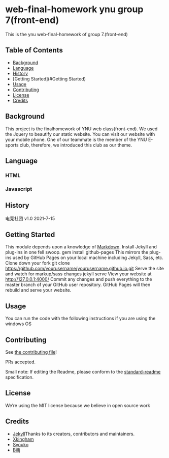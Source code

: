 # web-final-homework ynu group 7(front-end)
This is the ynu web-final-homework of group 7.(front-end)
## Table of Contents

- [Background](#background)
- [Language](#Language)
- [History](#history)
- [Getting Started](#Getting Started)
- [Usage](#usage)
- [Contributing](#contributing)
- [License](#license)
- [Credits](#credits)


## Background

This project is the finalhomework of YNU web class(front-end). We used the Jquery to beautify our static website. 
You can visit our website with your mobile phone.
One of our teammate is the member of the YNU E-sports club, therefore, we introduced this club as our theme.
## Language
### HTML
### Javascript
## History
电竞社团 v1.0 2021-7-15
## Getting Started
This module depends upon a knowledge of [Markdown]().
Install Jekyll and plug-ins in one fell swoop. gem install github-pages This mirrors the plug-ins used by GitHub Pages on your local machine including Jekyll, Sass, etc.
Clone down your fork git clone https://github.com/yourusername/yourusername.github.io.git
Serve the site and watch for markup/sass changes jekyll serve
View your website at http://127.0.0.1:4000/
Commit any changes and push everything to the master branch of your GitHub user repository. GitHub Pages will then rebuild and serve your website.
## Usage
You can run the code with the following instructions if you are using the windows OS
## Contributing

See [the contributing file](CONTRIBUTING.md)!

PRs accepted.

Small note: If editing the Readme, please conform to the [standard-readme](https://github.com/RichardLitt/standard-readme) specification.

## License
We’re using the MIT license because we believe in open source work

## Credits
* [Jekyll](https://github.com/jekyll/jekyll)Thanks to its creators, contributors and maintainers.
* [Xkingham](https://github.com/XKingham)
* [Syouko](https://github.com/1615477241)
* [Billj](https://github.com/Bill-J01)

